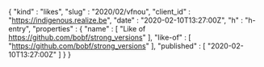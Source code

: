 {
  "kind" : "likes",
  "slug" : "2020/02/vfnou",
  "client_id" : "https://indigenous.realize.be",
  "date" : "2020-02-10T13:27:00Z",
  "h" : "h-entry",
  "properties" : {
    "name" : [ "Like of https://github.com/bobf/strong_versions" ],
    "like-of" : [ "https://github.com/bobf/strong_versions" ],
    "published" : [ "2020-02-10T13:27:00Z" ]
  }
}
